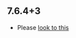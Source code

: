 ## 7.6.4+3

- Please [look to this](https://dooboolab.github.io/flutter_sound/book/CHANGELOG.html)


